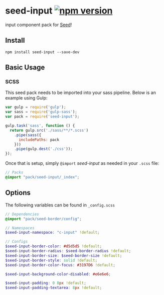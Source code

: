 # seed-input [![npm version](https://badge.fury.io/js/seed-input.svg)](https://badge.fury.io/js/seed-input)

input component pack for [Seed](https://github.com/helpscout/seed)!

## Install
```
npm install seed-input --save-dev
```


## Basic Usage

### SCSS
This seed pack needs to be imported into your sass pipeline. Below is an example using Gulp:


```javascript
var gulp = require('gulp');
var sass = require('gulp-sass');
var pack = require('seed-input');

gulp.task('sass', function () {
  return gulp.src('./sass/**/*.scss')
    .pipe(sass({
      includePaths: pack
    }))
    .pipe(gulp.dest('./css'));
});
```

Once that is setup, simply `@import` *seed-input* as needed in your `.scss` file:

```scss
// Packs
@import "pack/seed-input/_index";
```

## Options

The following variables can be found in `_config.scss`

```scss
// Dependencies
@import "pack/seed-border/config";

// Namespaces
$seed-input-namespace: "c-input" !default;

// Configs
$seed-input-border-color: #d5d5d5 !default;
$seed-input-border-radius: $seed-border-radius !default;
$seed-input-border-size: $seed-border-size !default;
$seed-input-border-style: solid !default;
$seed-input-border-color-focus: #3197D6 !default;

$seed-input-background-color-disabled: #e6e6e6;

$seed-input-padding: 0 8px !default;
$seed-input-padding-textarea: 8px !default;
```
